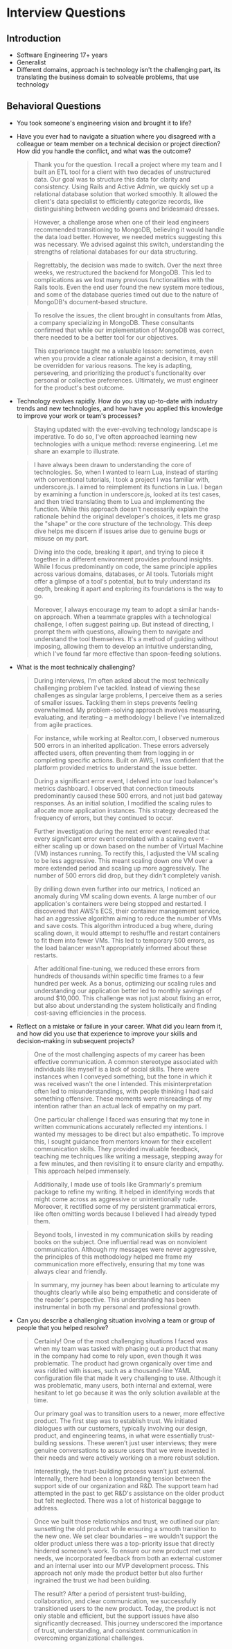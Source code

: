 # Interview Questions

## Introduction

- Software Engineering 17+ years
- Generalist
- Different domains, approach is technology isn't the challenging part, its
  translating the business domain to solveable problems, that use technology

## Behavioral Questions

- You took someone's engineering vision and brought it to life?
- Have you ever had to navigate a situation where you disagreed with a colleague
  or team member on a technical decision or project direction? How did you
  handle the conflict, and what was the outcome?

  > Thank you for the question. I recall a project where my team and I built an
  > ETL tool for a client with two decades of unstructured data. Our goal was to
  > structure this data for clarity and consistency. Using Rails and Active
  > Admin, we quickly set up a relational database solution that worked
  > smoothly. It allowed the client's data specialist to efficiently categorize
  > records, like distinguishing between wedding gowns and bridesmaid dresses.

  > However, a challenge arose when one of their lead engineers recommended
  > transitioning to MongoDB, believing it would handle the data load better.
  > However, we needed metrics suggesting this was necessary. We advised against
  > this switch, understanding the strengths of relational databases for our
  > data structuring.

  > Regrettably, the decision was made to switch. Over the next three weeks, we
  > restructured the backend for MongoDB. This led to complications as we lost
  > many previous functionalities with the Rails tools. Even the end user found
  > the new system more tedious, and some of the database queries timed out due
  > to the nature of MongoDB's document-based structure.

  > To resolve the issues, the client brought in consultants from Atlas, a
  > company specializing in MongoDB. These consultants confirmed that while our
  > implementation of MongoDB was correct, there needed to be a better tool for
  > our objectives.

  > This experience taught me a valuable lesson: sometimes, even when you
  > provide a clear rationale against a decision, it may still be overridden for
  > various reasons. The key is adapting, persevering, and prioritizing the
  > product's functionality over personal or collective preferences. Ultimately,
  > we must engineer for the product's best outcome.
- Technology evolves rapidly. How do you stay up-to-date with industry trends
  and new technologies, and how have you applied this knowledge to improve your
  work or team's processes?

  > Staying updated with the ever-evolving technology landscape is imperative.
  > To do so, I've often approached learning new technologies with a unique
  > method: reverse engineering. Let me share an example to illustrate.

  > I have always been drawn to understanding the core of technologies. So, when
  > I wanted to learn Lua, instead of starting with conventional tutorials, I
  > took a project I was familiar with, underscore.js. I aimed to reimplement
  > its functions in Lua. I began by examining a function in underscore.js,
  > looked at its test cases, and then tried translating them to Lua and
  > implementing the function. While this approach doesn't necessarily explain
  > the rationale behind the original developer's choices, it lets me grasp the
  > "shape" or the core structure of the technology. This deep dive helps me
  > discern if issues arise due to genuine bugs or misuse on my part.

  > Diving into the code, breaking it apart, and trying to piece it together in
  > a different environment provides profound insights. While I focus
  > predominantly on code, the same principle applies across various domains,
  > databases, or AI tools. Tutorials might offer a glimpse of a tool's
  > potential, but to truly understand its depth, breaking it apart and
  > exploring its foundations is the way to go.

  > Moreover, I always encourage my team to adopt a similar hands-on approach.
  > When a teammate grapples with a technological challenge, I often suggest
  > pairing up. But instead of directing, I prompt them with questions, allowing
  > them to navigate and understand the tool themselves. It's a method of
  > guiding without imposing, allowing them to develop an intuitive
  > understanding, which I've found far more effective than spoon-feeding
  > solutions.

- What is the most technically challenging?

  > During interviews, I'm often asked about the most technically challenging
  > problem I've tackled. Instead of viewing these challenges as singular large
  > problems, I perceive them as a series of smaller issues. Tackling them in
  > steps prevents feeling overwhelmed. My problem-solving approach involves
  > measuring, evaluating, and iterating – a methodology I believe I've
  > internalized from agile practices.

  > For instance, while working at Realtor.com, I observed numerous 500 errors
  > in an inherited application. These errors adversely affected users, often
  > preventing them from logging in or completing specific actions. Built on
  > AWS, I was confident that the platform provided metrics to understand the
  > issue better.

  > During a significant error event, I delved into our load balancer's metrics
  > dashboard. I observed that connection timeouts predominantly caused these
  > 500 errors, and not just bad gateway responses. As an initial solution, I
  > modified the scaling rules to allocate more application instances. This
  > strategy decreased the frequency of errors, but they continued to occur.

  > Further investigation during the next error event revealed that every
  > significant error event correlated with a scaling event – either scaling up
  > or down based on the number of Virtual Machine (VM) instances running. To
  > rectify this, I adjusted the VM scaling to be less aggressive. This meant
  > scaling down one VM over a more extended period and scaling up more
  > aggressively. The number of 500 errors did drop, but they didn't completely
  > vanish.

  > By drilling down even further into our metrics, I noticed an anomaly during
  > VM scaling down events. A large number of our application's containers were
  > being stopped and restarted. I discovered that AWS's ECS, their container
  > management service, had an aggressive algorithm aiming to reduce the number
  > of VMs and save costs. This algorithm introduced a bug where, during scaling
  > down, it would attempt to reshuffle and restart containers to fit them into
  > fewer VMs. This led to temporary 500 errors, as the load balancer wasn't
  > appropriately informed about these restarts.

  > After additional fine-tuning, we reduced these errors from hundreds of
  > thousands within specific time frames to a few hundred per week. As a bonus,
  > optimizing our scaling rules and understanding our application better led to
  > monthly savings of around $10,000. This challenge was not just about fixing
  > an error, but also about understanding the system holistically and finding
  > cost-saving efficiencies in the process.

- Reflect on a mistake or failure in your career. What did you learn from it,
  and how did you use that experience to improve your skills and decision-making
  in subsequent projects?

  > One of the most challenging aspects of my career has been effective
  > communication. A common stereotype associated with individuals like myself
  > is a lack of social skills. There were instances when I conveyed something,
  > but the tone in which it was received wasn't the one I intended. This
  > misinterpretation often led to misunderstandings, with people thinking I had
  > said something offensive. These moments were misreadings of my intention
  > rather than an actual lack of empathy on my part.

  > One particular challenge I faced was ensuring that my tone in written
  > communications accurately reflected my intentions. I wanted my messages to
  > be direct but also empathetic. To improve this, I sought guidance from
  > mentors known for their excellent communication skills. They provided
  > invaluable feedback, teaching me techniques like writing a message, stepping
  > away for a few minutes, and then revisiting it to ensure clarity and
  > empathy. This approach helped immensely.

  > Additionally, I made use of tools like Grammarly's premium package to refine
  > my writing. It helped in identifying words that might come across as
  > aggressive or unintentionally rude. Moreover, it rectified some of my
  > persistent grammatical errors, like often omitting words because I believed
  > I had already typed them.

  > Beyond tools, I invested in my communication skills by reading books on the
  > subject. One influential read was on nonviolent communication. Although my
  > messages were never aggressive, the principles of this methodology helped me
  > frame my communication more effectively, ensuring that my tone was always
  > clear and friendly.

  > In summary, my journey has been about learning to articulate my thoughts
  > clearly while also being empathetic and considerate of the reader's
  > perspective. This understanding has been instrumental in both my personal
  > and professional growth.

- Can you describe a challenging situation involving a team or group of people
  that you helped resolve?

  > Certainly! One of the most challenging situations I faced was when my team
  > was tasked with phasing out a product that many in the company had come to
  > rely upon, even though it was problematic. The product had grown organically
  > over time and was riddled with issues, such as a thousand-line YAML
  > configuration file that made it very challenging to use. Although it was
  > problematic, many users, both internal and external, were hesitant to let go
  > because it was the only solution available at the time.

  > Our primary goal was to transition users to a newer, more effective product.
  > The first step was to establish trust. We initiated dialogues with our
  > customers, typically involving our design, product, and engineering teams,
  > in what were essentially trust-building sessions. These weren’t just user
  > interviews; they were genuine conversations to assure users that we were
  > invested in their needs and were actively working on a more robust solution.

  > Interestingly, the trust-building process wasn’t just external. Internally,
  > there had been a longstanding tension between the support side of our
  > organization and R&D. The support team had attempted in the past to get
  > R&D's assistance on the older product but felt neglected. There was a lot of
  > historical baggage to address.

  > Once we built those relationships and trust, we outlined our plan:
  > sunsetting the old product while ensuring a smooth transition to the new
  > one. We set clear boundaries – we wouldn't support the older product unless
  > there was a top-priority issue that directly hindered someone’s work. To
  > ensure our new product met user needs, we incorporated feedback from both an
  > external customer and an internal user into our MVP development process.
  > This approach not only made the product better but also further ingrained
  > the trust we had been building.

  > The result? After a period of persistent trust-building, collaboration, and
  > clear communication, we successfully transitioned users to the new product.
  > Today, the product is not only stable and efficient, but the support issues
  > have also significantly decreased. This journey underscored the importance
  > of trust, understanding, and consistent communication in overcoming
  > organizational challenges.
